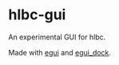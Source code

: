 # hlbc-gui

An experimental GUI for hlbc.

Made with [egui](https://github.com/emilk/egui) and [egui_dock](https://github.com/Adanos020/egui_dock).
